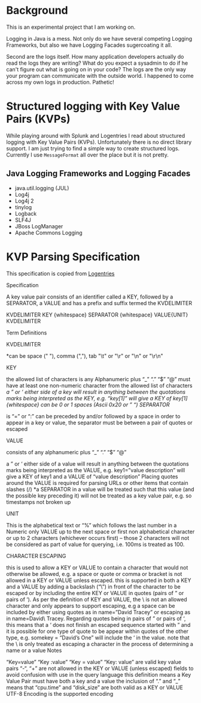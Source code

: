 # Background

This is an experimental project that I am working on.

Logging in Java is a mess. Not only do we have several competing Logging 
Frameworks, but also we have Logging Facades sugercoating it all.

Second are the logs itself. How many application developers actually do read the
logs they are writing? What do you expect a sysadmin to do if he can't figure
out what is going on in your code? The logs are the only way your program can
communicate with the outside world. I happened  to come across my own logs in 
production. Pathetic!

# Structured logging with Key Value Pairs (KVPs)
While playing around with Splunk and Logentries I read about structured logging
with Key Value Pairs (KVPs). Unfortunately there is no direct library support.
I am just trying to find a simple way to create structured logs. Currently
I use `MessageFormat` all over the place but it is not pretty.

## Java Logging Frameworks and Logging Facades
* java.util.logging (JUL)
* Log4j
* Log4j 2
* tinylog
* Logback
* SLF4J
* JBoss LogManager
* Apache Commons Logging

# KVP Parsing Specification

This specification is copied from [Logentries](https://docs.logentries.com/docs/json#section-kvp-parsing-specification)

Specification

A key value pair consists of an identifier called a KEY, followed by a SEPARATOR, 
a VALUE and has a prefix and suffix termed the KVDELIMITER

KVDELIMITER KEY {whitespace} SEPARATOR {whitespace} VALUE{UNIT} KVDELIMITER

Term Definitions

KVDELIMITER

*can be space (" "), comma (","), tab "\t" or "\r" or "\n" or "\r\n"

KEY

the allowed list of characters is any Alphanumeric plus “_” “.” “$” “@”
must have at least one non-numeric character from the allowed list of characters
*a ” or ‘ either side of a key will result in anything between the quotations marks being interpreted as the KEY, e.g. “key[1]” will give a KEY of key[1]
{whitespace}
can be 0 or 1 spaces (Ascii 0x20 or ” “) SEPARATOR*

is “=” or “:”
can be preceded by and/or followed by a space
in order to appear in a key or value, the separator must be between a pair of quotes or escaped

VALUE

consists of any alphanumeric plus “_” “.” “$” “@”

a ” or ‘ either side of a value will result in anything between the quotations marks being interpreted as the VALUE, e.g. key1=”value description” will give a KEY of key1 and a VALUE of “value description”
Placing quotes around the VALUE is required for parsing URLs or other items that contain slashes (/)
*a SEPARATOR in a value will be treated such that this value (and the possible key preceding it) will not be treated as a key value pair, e.g. so timestamps not broken up

UNIT

This is the alphabetical text or “%” which follows the last number in a Numeric only VALUE up to the next space or first non alphabetical character or up to 2 characters (whichever occurs first) – those 2 characters will not be considered as part of value for querying, i.e. 100ms is treated as 100.

CHARACTER ESCAPING

this is used to allow a KEY or VALUE to contain a character that would not otherwise be allowed, e.g. a space or quote or comma or bracket is not allowed in a KEY or VALUE unless escaped.
this is supported in both a KEY and a VALUE by adding a backslash (“\”) in front of the character to be escaped or by including the entire KEY or VALUE in quotes (pairs of ” or pairs of ‘). As per the definition of KEY and VALUE, the \ is not an allowed character and only appears to support escaping, e.g a space can be included by either using quotes as in name=”David Tracey” or escaping as in name=David\ Tracey. Regarding quotes being in pairs of ” or pairs of ‘, this means that a ‘ does not finish an escaped sequence started with ” and it is possible for one type of quote to be appear within quotes of the other type, e.g. somekey = “David’s One” will include the ‘ in the value.
note that the \ is only treated as escaping a character in the process of determining a name or a value
Notes

“Key=value” “Key :value” “Key = value” “Key: value” are valid key value pairs
“-“, “+” are not allowed in the KEY or VALUE (unless escaped) fields to avoid confusion with use in the query language
this definition means a Key Value Pair must have both a key and a value the inclusion of “.” and “_” means that “cpu.time” and “disk_size” are both valid as a KEY or VALUE
UTF-8 Encoding is the supported encoding



    

